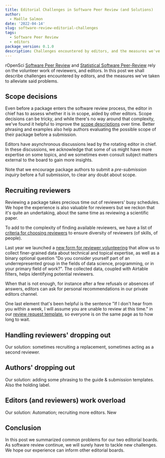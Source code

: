 ```yaml
---
title: Editorial Challenges in Software Peer Review (and Solutions)
author:
  - Maëlle Salmon
date: '2022-04-14'
slug: software-review-editorial-challenges
tags:
  - Software Peer Review
  - editors
package_version: 0.1.0
description: Challenges encountered by editors, and the measures we've taken to try to alleviate said problems.
---
```


rOpenSci [Software Peer Review](/software-review/) and [Statistical Software Peer-Review](/stat-software-review/) rely on the volunteer work of reviewers, and editors.
In this post we shall describe challenges encountered by editors, and the measures we've taken to alleviate said problems.

## Scope decisions 

Even before a package enters the software review process, the editor in chief has to assess whether it is in scope, aided by other editors.
Scope decisions can be tricky, and while there's no way around that complexity, we've found it helpful to improve the [scope descriptions](https://devguide.ropensci.org/policies.html#aims-and-scope) over time.
Better phrasing and examples also help authors evaluating the possible scope of their package before a submission.

Editors have asynchronous discussions lead by the rotating editor in chief. 
In these discussions, we acknowledge that some of us might have more expertise on some topics, and we sometimes even consult subject matters external to the board to gain more insights.

Note that we encourage package authors to submit a _pre-submission inquiry_ before a full submission, to clear any doubt about scope.

## Recruiting reviewers

Reviewing a package takes precious time out of reviewers' busy schedules.
We hope the experience is also valuable for reviewers but we reckon that it's quite an undertaking, about the same time as reviewing a scientific paper.

To add to the complexity of finding available reviewers, we have a list of [criteria for choosing reviewers](https://devguide.ropensci.org/editorguide.html#criteria-for-choosing-a-reviewer) to ensure diversity of reviewers (of skills, of people).

Last year we launched a [new form for reviewer volunteering](/blog/2021/11/18/devguide-0.7.0/#a-new-form-for-volunteer-reviewing) that allow us to collect finer-grained data about technical and topical expertise, as well as a binary optional question "Do you consider yourself part of an underrepresented group in the fields of data science, programming, or in your primary field of work?".
The collected data, coupled with Airtable filters, helps identifying potential reviewers.

When that is not enough, for instance after a few refusals or absences of answers, editors can ask for personal recommendations in our private editors channel.

One last element that's been helpful is the sentence "If I don't hear from you within a week, I will assume you are unable to review at this time." in our [review request template](https://devguide.ropensci.org/reviewrequesttemplate.html), so everyone is on the same page as to how long to wait.

## Handling reviewers' dropping out 

Our solution: sometimes recruiting a replacement, sometimes acting as a second reviewer.

## Authors' dropping out

Our solution: adding some phrasing to the guide & submission templates. Also the holding label.

## Editors (and reviewers) work overload 

Our solution: Automation; recruiting more editors.
New

## Conclusion

In this post we summarized common problems for our two editorial boards. 
As software review continue, we will surely have to tackle new challenges.
We hope our experience can inform other editorial boards.

